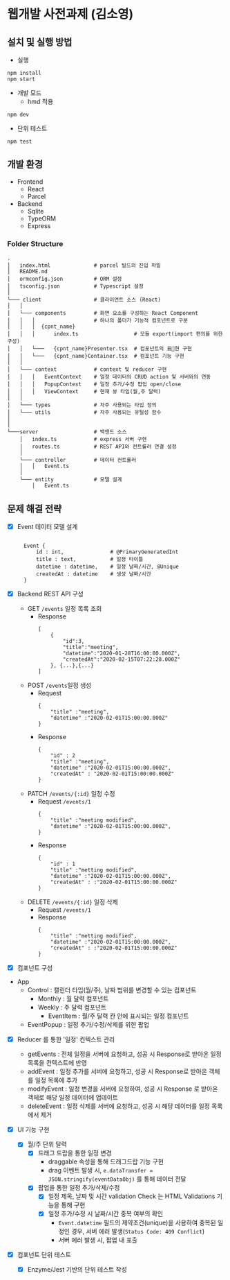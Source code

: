 # 웹개발 사전과제 (김소영)

## 설치 및 실행 방법
* 실행
```
npm install
npm start
```
* 개발 모드
    - hmd 적용
```
npm dev
```
* 단위 테스트
```
npm test
```

## 개발 환경 
* Frontend
    * React
    * Parcel 
* Backend
    * Sqlite
    * TypeORM
    * Express

### Folder Structure
```
.
│   index.html              # parcel 빌드의 진입 파일 
│   README.md               
│   ormconfig.json          # ORM 설정 
│   tsconfig.json           # Typescript 설정 
│
└─── client                 # 클라이언트 소스 (React) 
│   │
│   └─── components         # 화면 요소를 구성하는 React Component
│   │   │                   # 하나의 폴더가 기능적 컴포넌트로 구분
│   │   │  {cpnt_name}
│   │   │      index.ts                  # 모듈 export(import 편의를 위한 구성)
│   │   └───   {cpnt_name}Presenter.tsx  # 컴포넌트의 표현 구현
│   │   └───   {cpnt_name}Container.tsx  # 컴포넌트 기능 구현
│   │  
│   └─── context            # context 및 reducer 구현 
│   │   │   EventContext    # 일정 데이터의 CRUD action 및 서버와의 연동
│   │   │   PopupContext    # 일정 추가/수정 팝업 open/close
│   │   │   ViewContext     # 현재 뷰 타입(월,주 달력)
│   │   
│   └─── types              # 자주 사용되는 타입 정의 
│   └─── utils              # 자주 사용되는 유틸성 함수
│      
│   
└───server                  # 백앤드 소스
    │   index.ts            # express 서버 구현 
    │   routes.ts           # REST API와 컨트롤러 연결 설정 
    │  
    └─── controller         # 데이터 컨트롤러 
    │   │   Event.ts        
    │     
    └─── entity             # 모델 설계
        │   Event.ts        

```


## 문제 해결 전략 

* [x] Event 데이터 모델 설계 
    <pre><code>
    Event { 
        id : int,               # @PrimaryGeneratedInt
        title : text,           # 일정 타이틀
        datetime : datetime,    # 일정 날짜/시간, @Unique
        createdAt : datetime    # 생성 날짜/시간
    }</code></pre>

* [x] Backend REST API 구성 
    - GET  `/events` 일정 목록 조회
       - Response
            ```
            [
                {
                    "id":3,
                    "title":"meeting",
                    "datetime":"2020-01-28T16:00:00.000Z",
                    "createdAt":"2020-02-15T07:22:28.000Z"
                }, {...},{...}
            ]
            ```
    - POST `/events`일정 생성
        - Request
            ```
            {
                "title" :"meeting",
                "datetime" :"2020-02-01T15:00:00.000Z"
            }
            ```
        - Response
            ```
            {
                "id" : 2
                "title" :"meeting",
                "datetime" :"2020-02-01T15:00:00.000Z",
                "createdAt" : "2020-02-01T15:00:00.000Z"
            }
            ```
    - PATCH `/events/{:id}` 일정 수정
        - Request `/events/1`
            ```
            {
                "title" :"meeting modified",
                "datetime" :"2020-02-01T15:00:00.000Z",
            }
            ```
        - Response
            ```
            {
                "id" : 1
                "title" :"metting modified",
                "datetime" :"2020-02-01T15:00:00.000Z",
                "createdAt" : :"2020-02-01T15:00:00.000Z"
            }
            ```
    - DELETE `/events/{:id}` 일정 삭제
        - Request `/events/1`
        - Response
            ```
            {
                "title" :"metting modified",
                "datetime" :"2020-02-01T15:00:00.000Z",
                "createdAt" : :"2020-02-01T15:00:00.000Z"
            }
            ```

* [x] 컴포넌트 구성 
- App
    - Control : 캘린더 타입(월/주), 날짜 범위를 변경할 수 있는 컴포넌트 
        - Monthly : 월 달력 컴포넌트
        - Weekly : 주 달력 컴포넌트 
            - EventItem : 월/주 달력 칸 안에 표시되는 일정 컴포넌트
    - EventPopup : 일정 추가/수정/삭제를 위한 팝업

* [x] Reducer 를 통한 '일정' 컨텍스트 관리 
    - getEvents : 전체 일정을 서버에 요청하고,  성공 시 Response로 받아온 일정 목록을 컨텍스트에 반영
    - addEvent : 일정 추가를 서버에 요청하고, 성공 시 Response로 받아온 객체를 일정 목록에 추가 
    - modifyEvent : 일정 변경을 서버에 요청하여, 성공 시 Response 로 받아온 객체로 해당 일정 데이터에 업데이트
    - deleteEvent : 일정 삭제를 서버에 요청하고, 성공 시 해당 데이터를 일정 목록에서 제거 
        

* [x] UI 기능 구현 
    - [x] 월/주 단위 달력
        - [x] 드래그 드랍을 통한 일정 변경 
            - draggable 속성을 통해 드래그드랍 기능 구현
            - drag 이벤트 발생 시, `e.dataTransfer = JSON.stringify(eventDataObj)` 를 통해 데이터 전달
        - [x] 팝업을 통한 일정 추가/삭제/수정
            - [x] 일정 제목, 날짜 및 시간 validation Check 는 HTML Validations 기능을 통해 구현
            - [x] 일정 추가/수정 시 날짜/시간 중복 여부의 확인
                - `Event.datetime` 필드의 제약조건(unique)을 사용하여 중복된 일정인 경우, 서버 에러 발생(`Status Code: 409 Conflict`)
                - 서버 에러 발생 시, 팝업 내 표출

* [x] 컴포넌트 단위 테스트 
    - [x] Enzyme/Jest 기반의 단위 테스트 작성


